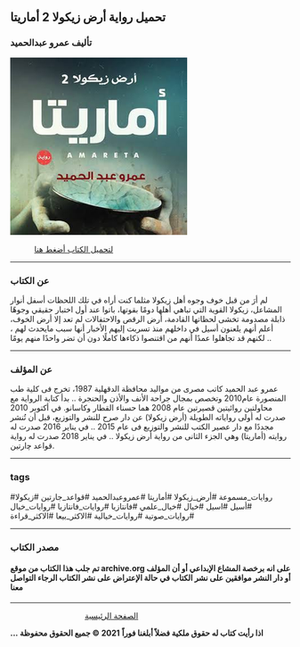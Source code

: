 ## تحميل رواية أرض زيكولا 2 أماريتا
### تأليف عمرو عبدالحميد
![](https://raw.githubusercontent.com/iqraa4u/iqraa4u.github.io/main/images%20(48).jpeg )

&nbsp; &nbsp; &nbsp; &nbsp; &nbsp; &nbsp;[لتحميل الكتاب أضغط هنا ](https://foulabook.com/book/downloading/882528725)

-----
### عن الكتاب 
لم أرَ من قبل خوف وجوه أهل زيكولا مثلما كنت أراه في تلك اللحظات أسفل أنوار المشاعل، زيكولا القوية التي تباهي أهلها دومًا بقوتها، باتوا عند أول اختبار حقيقي وجوهًا ذابلة مصدومة تخشى لحظاتها القادمة، أرض الرقص والاحتفالات لم تعد إلا أرض الخوف، أعلم أنهم يلعنون أسيل في داخلهم منذ تسربت إليهم الأخبار أنها سبب مايحدث لهم ، لكنهم قد تجاهلوا عمدًا أنهم من اقتنصوا ذكاءها كاملًا دون أن تضر واحدًا منهم يومًا ..

----
### عن المؤلف 
عمرو عبد الحميد كاتب مصرى من مواليد محافظة الدقهلية 1987، تخرج فى كلية طب المنصورة عام2010 وتخصص بمجال جراحة الأنف والأذن والحنجرة .. 
بدأ كتابة الرواية مع محاولتين روائيتين قصيرتين عام 2008 هما حسناء القطار وكاسانو. 
في أكتوبر 2010 صدرت له أولى رواياته الطويلة (أرض زيكولا) عن دار صرح للنشر والتوزيع، قبل أن تُنشر مجددًا مع دار عصير الكتب للنشر والتوزيع فى عام 2015 .. 
في يناير 2016 صدرت له روايته (أماريتا) وهي الجزء الثانى من رواية أرض زيكولا .. 
في يناير 2018 صدرت له رواية قواعد ﭼارتين. 

----
### tags 
#روايات_مسموعة #أرض_زيكولا #أماريتا #عمروعبدالحميد 
#قواعد_جارتين #زيكولا #أسيل #اسيل #خيال #خيال_علمي #فانتازيا #روايات_فانتازيا #روايات_خيال 
#روايات_صوتية #روايات_خيالية #الاكثر_بيعا #الاكثر_قراءة

------

### مصدر الكتاب
#### تم جلب هذا الكتاب من موقع archive.org على انه برخصة المشاع الإبداعي أو أن المؤلف أو دار النشر موافقين على نشر الكتاب في حالة الإعتراض على نشر الكتاب الرجاء التواصل معنا

------
&nbsp; &nbsp; &nbsp; &nbsp; &nbsp; &nbsp; &nbsp; &nbsp;&nbsp;&nbsp; &nbsp; &nbsp; &nbsp; &nbsp; &nbsp; &nbsp; &nbsp; &nbsp;   [ الصفحة الرئيسية ](https://iqraa4u.me/)   

**... اذا رأيت كتاب له حقوق ملكية فضلاً أبلغنا فوراً**
**2021 © جميع الحقوق محفوظة**

